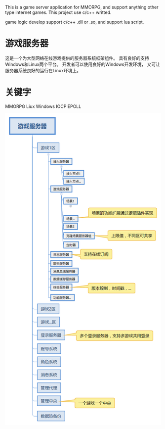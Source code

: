 
This is a game server application for MMORPG,
and support anything other type internet games.
This project use c/c++ writted.

game logic develop support c/c++ .dll or .so,
and support lua script.


# 游戏服务器
这是一个为大型网络在线游戏提供的服务器系统框架组件。
具有良好的支持Windows和Linux两个平台。
开发者可以使用良好的Windows开发环境，
又可让服务器系统良好的运行在Linux环境上。

# 关键字
MMORPG Liux Windows IOCP EPOLL


![image](https://github.com/chenfarong/XGServer/blob/master/images/sarch.png)
